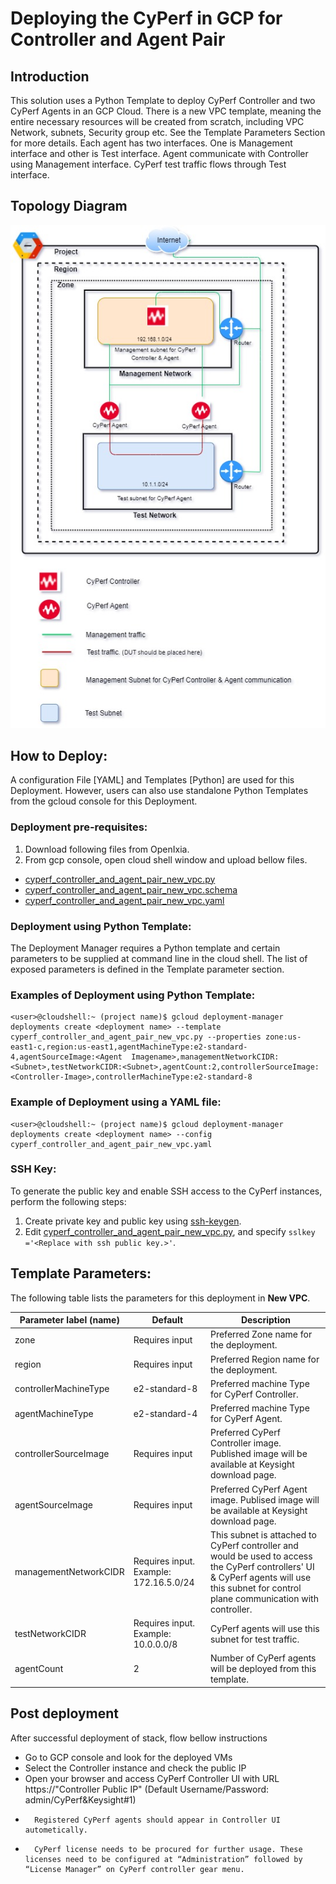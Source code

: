 # Deploying the CyPerf in GCP for Controller and Agent Pair       
## Introduction
This solution uses a Python Template to deploy CyPerf Controller and two CyPerf Agents in an GCP Cloud.
There is a new VPC template, meaning the entire necessary resources will be created from scratch, including VPC Network, subnets, Security group etc. 
See the Template Parameters Section for more details. Each agent has two interfaces. One is Management interface and other is Test interface. Agent communicate with Controller using Management interface. CyPerf test traffic flows through Test interface.

## Topology Diagram
![cyperf_controller_and_agent_pair](cyperf_controller_and_agent_pair.jpg)

## How to Deploy:
A configuration File [YAML] and Templates [Python] are used for this Deployment. However, users can also use standalone Python Templates from the gcloud console for this Deployment.
### Deployment pre-requisites:
1.	Download following files from OpenIxia.
2.	From gcp console, open cloud shell window and upload bellow files. 
- [cyperf_controller_and_agent_pair_new_vpc.py](https://ixca-gitswarm.lbj.is.keysight.com/TIGER/tiger/tree/main/OpenIxia/cyperf-gcp/controller_and_agent_pair/cyperf_controller_and_agent_pair_new_vpc.py)
- [cyperf_controller_and_agent_pair_new_vpc.schema](https://ixca-gitswarm.lbj.is.keysight.com/TIGER/tiger/tree/main/OpenIxia/cyperf-gcp/controller_and_agent_pair/cyperf_controller_and_agent_pair_new_vpc.schema)
- [cyperf_controller_and_agent_pair_new_vpc.yaml](https://ixca-gitswarm.lbj.is.keysight.com/TIGER/tiger/tree/main/OpenIxia/cyperf-gcp/controller_and_agent_pair/cyperf_controller_and_agent_pair_new_vpc.yaml)  

### Deployment using Python Template:
The Deployment Manager requires a Python template and certain parameters to be supplied at command line in the cloud shell.
The list of exposed parameters is defined in the Template parameter section.
### Examples of Deployment using Python Template:
```
<user>@cloudshell:~ (project name)$ gcloud deployment-manager deployments create <deployment name> --template cyperf_controller_and_agent_pair_new_vpc.py --properties zone:us-east1-c,region:us-east1,agentMachineType:e2-standard-4,agentSourceImage:<Agent  Imagename>,managementNetworkCIDR:<Subnet>,testNetworkCIDR:<Subnet>,agentCount:2,controllerSourceImage:<Controller-Image>,controllerMachineType:e2-standard-8
```
### Example of Deployment using a YAML file:
```
<user>@cloudshell:~ (project name)$ gcloud deployment-manager deployments create <deployment name> --config cyperf_controller_and_agent_pair_new_vpc.yaml
```
### SSH Key:
To generate the public key and enable SSH access to the CyPerf instances, perform the following steps:

1. Create private key and public key using [ssh-keygen](https://www.ssh.com/academy/ssh/keygen).
2. Edit [cyperf_controller_and_agent_pair_new_vpc.py](https://ixca-gitswarm.lbj.is.keysight.com/TIGER/tiger/tree/main/OpenIxia/cyperf-gcp/controller_and_agent_pair/cyperf_controller_and_agent_pair_new_vpc.py), and specify 
`sslkey ='<Replace with ssh public key.>'`.

## Template Parameters:
The following table lists the parameters for this deployment in **New VPC**.

| Parameter label (name)                   | Default            | Description  |
| ----------------------- | ----------------- | ----- |
| zone                   | Requires input            | Preferred Zone name for the deployment.  |
| region                   | Requires input            | Preferred Region name for the deployment.  |
| controllerMachineType                   | e2-standard-8            | Preferred machine Type for CyPerf Controller.  |
| agentMachineType                   | e2-standard-4            | Preferred machine Type for CyPerf Agent.  |
| controllerSourceImage                   | Requires input            | Preferred CyPerf Controller image. Published image will be available at Keysight download page.  |
| agentSourceImage                   | Requires input            | Preferred CyPerf Agent image. Publised image will be available at Keysight download page.  |
| managementNetworkCIDR                   | Requires input. Example: 172.16.5.0/24 | This subnet is attached to CyPerf controller and would be used to access the CyPerf controllers' UI & CyPerf agents will use this subnet for control plane communication with controller.  |
| testNetworkCIDR                   | Requires input. Example: 10.0.0.0/8            | CyPerf agents will use this subnet for test traffic.  |
| agentCount                  | 2            | Number of CyPerf agents will be deployed from this template.  |


## Post deployment

After successful deployment of stack, flow bellow instructions

-	Go to GCP console and look for the deployed VMs
-	Select the Controller instance and check the public IP 
-	Open your browser and access CyPerf Controller UI with URL https://"Controller Public IP" (Default Username/Password: admin/CyPerf&Keysight#1)
-       Registered CyPerf agents should appear in Controller UI autometically.
-       CyPerf license needs to be procured for further usage. These licenses need to be configured at “Administration” followed by “License Manager” on CyPerf controller gear menu.